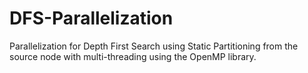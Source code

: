 # DFS-Parallelization
Parallelization for Depth First Search using Static Partitioning from the source node with multi-threading using the OpenMP library.
